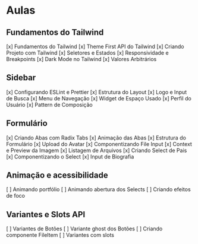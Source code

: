 # Aulas

## Fundamentos do Tailwind

[x] Fundamentos do Tailwind
[x] Theme First API do Tailwind
[x] Criando Projeto com Tailwind
[x] Seletores e Estados
[x] Responsividade e Breakpoints
[x] Dark Mode no Tailwind
[x] Valores Arbitrários

## Sidebar

[x] Configurando ESLint e Prettier
[x] Estrutura do Layout
[x] Logo e Input de Busca
[x] Menu de Navegação
[x] Widget de Espaço Usado
[x] Perfil do Usuário
[x] Pattern de Composição

## Formulário

[x] Criando Abas com Radix Tabs
[x] Animação das Abas
[x] Estrutura do Formulário
[x] Upload do Avatar
[x] Componentizando File Input
[x] Context e Preview da Imagem
[x] Listagem de Arquivos
[x] Criando Select de Pais
[x] Componentizando o Select
[x] Input de Biografia

## Animação e acessibilidade

[ ] Animando portfólio
[ ] Animando abertura dos Selects
[ ] Criando efeitos de foco

## Variantes e Slots API

[ ] Variantes de Botões
[ ] Variante ghost dos Botões
[ ] Criando componente FileItem
[ ] Variantes com slots
